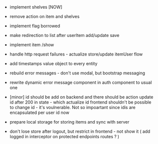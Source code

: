 - implement shelves [NOW]
- remove action on item and shelves

 - implement flag borrowed
 - make redirection to list after userItem add/update save 
 - implement item /show
 - handle http request failures - actualize store/update itemUser flow 
 - add timestamps value object to every entity

- rebuild error messages - don't use modal, but bootstrap messaging
- rewrite dynamic error message component in auth component to usual one



- [minor] id should be add on backend and there should be action update id after 200 in state - which actualize id
frontend shouldn't be possible to change id - it's voulnerable.
 Not so impoartant since idis are encapsulated per user id now
- prepare local storage for storing items and sync with server

- don't lose store after logout, but restrict in frontend - not show it (
add logged in interceptor on protected endpoints routes ?
)
